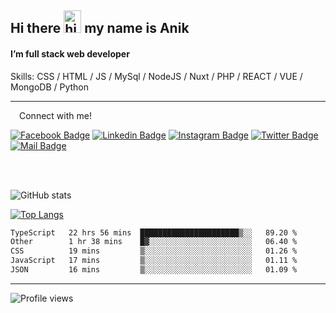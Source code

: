 ## Hi there <img src="https://user-images.githubusercontent.com/1303154/88677602-1635ba80-d120-11ea-84d8-d263ba5fc3c0.gif" width="28px" height="36" alt="hi"> my name is Anik

#### I’m full stack web developer

Skills:  CSS / HTML / JS / MySql / NodeJS / Nuxt / PHP / REACT / VUE / MongoDB / Python


---

&emsp;Connect with me!

<a href="https://www.facebook.com/anik.aritro" target="_blank">![Facebook Badge](https://img.shields.io/badge/Facebook-1877F2?style=for-the-badge&logo=facebook&logoColor=white)</a> [![Linkedin Badge](https://img.shields.io/badge/LinkedIn-0077B5?style=for-the-badge&logo=linkedin&logoColor=white)](https://www.linkedin.com/in/anik-hossain-dev) [![Instagram Badge](https://img.shields.io/badge/Instagram-E4405F?style=for-the-badge&logo=instagram&logoColor=white)](https://www.instagram.com/aritro.anik) [![Twitter Badge](https://img.shields.io/badge/Twitter-1DA1F2?style=for-the-badge&logo=twitter&logoColor=white)](https://twitter.com/AritroAnik) [![Mail Badge](https://img.shields.io/badge/Gmail-D14836?style=for-the-badge&logo=gmail&logoColor=white)](mailto:anik.wdev@gmail.com)

</br>
</br>


![GitHub stats](https://github-readme-stats.vercel.app/api?username=anik-hossain&show_icons=true&theme=monokai)

[![Top Langs](https://github-readme-stats.vercel.app/api/top-langs/?username=anik-hossain&layout=compact&theme=monokai)](https://github.com/anik-hossain)

<!--START_SECTION:waka-->

```txt
TypeScript   22 hrs 56 mins  ██████████████████████▒░░   89.20 %
Other        1 hr 38 mins    █▓░░░░░░░░░░░░░░░░░░░░░░░   06.40 %
CSS          19 mins         ▒░░░░░░░░░░░░░░░░░░░░░░░░   01.26 %
JavaScript   17 mins         ▒░░░░░░░░░░░░░░░░░░░░░░░░   01.11 %
JSON         16 mins         ▒░░░░░░░░░░░░░░░░░░░░░░░░   01.09 %
```

<!--END_SECTION:waka-->
---

![Profile views](https://gpvc.arturio.dev/anik-hossain)  
